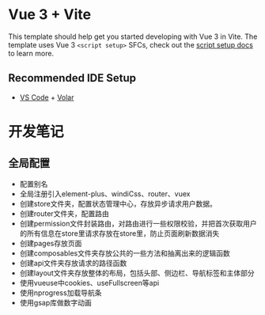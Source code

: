 # Vue 3 + Vite

This template should help get you started developing with Vue 3 in Vite. The template uses Vue 3 `<script setup>` SFCs, check out the [script setup docs](https://v3.vuejs.org/api/sfc-script-setup.html#sfc-script-setup) to learn more.

## Recommended IDE Setup

- [VS Code](https://code.visualstudio.com/) + [Volar](https://marketplace.visualstudio.com/items?itemName=Vue.volar)

# 开发笔记

## 全局配置
- 配置别名
- 全局注册引入element-plus、windiCss、router、vuex
- 创建store文件夹，配置状态管理中心，存放异步请求用户数据。
- 创建router文件夹，配置路由
- 创建permission文件封装路由，对路由进行一些权限校验，并把首次获取用户的所有信息在store里请求存放在store里，防止页面刷新数据消失
- 创建pages存放页面
- 创建composables文件夹存放公共的一些方法和抽离出来的逻辑函数
- 创建api文件夹存放请求的路径函数
- 创建layout文件夹存放整体的布局，包括头部、侧边栏、导航标签和主体部分
- 使用vueuse中cookies、useFullscreen等api
- 使用nprogress加载导航条
- 使用gsap库做数字动画